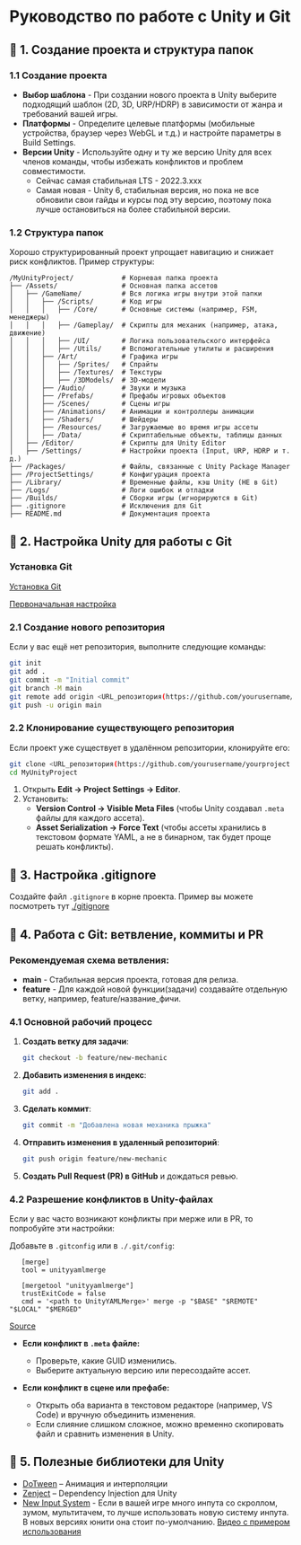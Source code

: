 # Руководство по работе с Unity и Git

## 🔹 1. Создание проекта и структура папок

### 1.1 Создание проекта

- **Выбор шаблона** - При создании нового проекта в Unity выберите подходящий шаблон (2D, 3D, URP/HDRP) в зависимости от жанра и требований вашей игры.
- **Платформы** - Определите целевые платформы (мобильные устройства, браузер через WebGL и т.д.) и настройте параметры в Build Settings.
- **Версии Unity** - Используйте одну и ту же версию Unity для всех членов команды, чтобы избежать конфликтов и проблем совместимости. 
  - Сейчас самая стабильная LTS - 2022.3.xxx 
  - Самая новая - Unity 6, стабильная версия, но пока не все обновили свои гайды и курсы под эту версию, поэтому пока лучше остановиться на более стабильной версии.

### 1.2 Структура папок

Хорошо структурированный проект упрощает навигацию и снижает риск конфликтов. Пример структуры:

```
/MyUnityProject/            # Корневая папка проекта  
├── /Assets/                # Основная папка ассетов  
│   ├── /GameName/          # Вся логика игры внутри этой папки  
│   │   ├── /Scripts/       # Код игры  
│   │   │   ├── /Core/      # Основные системы (например, FSM, менеджеры)  
│   │   │   ├── /Gameplay/  # Скрипты для механик (например, атака, движение)  
│   │   │   ├── /UI/        # Логика пользовательского интерфейса  
│   │   │   ├── /Utils/     # Вспомогательные утилиты и расширения  
│   │   ├── /Art/           # Графика игры  
│   │   │   ├── /Sprites/   # Спрайты  
│   │   │   ├── /Textures/  # Текстуры  
│   │   │   ├── /3DModels/  # 3D-модели  
│   │   ├── /Audio/         # Звуки и музыка  
│   │   ├── /Prefabs/       # Префабы игровых объектов  
│   │   ├── /Scenes/        # Сцены игры  
│   │   ├── /Animations/    # Анимации и контроллеры анимации  
│   │   ├── /Shaders/       # Шейдеры  
│   │   ├── /Resources/     # Загружаемые во время игры ассеты  
│   │   ├── /Data/          # Скриптабельные объекты, таблицы данных  
│   ├── /Editor/            # Скрипты для Unity Editor  
│   ├── /Settings/          # Настройки проекта (Input, URP, HDRP и т. д.)  
├── /Packages/              # Файлы, связанные с Unity Package Manager  
├── /ProjectSettings/       # Конфигурация проекта  
├── /Library/               # Временные файлы, кэш Unity (НЕ в Git)  
├── /Logs/                  # Логи ошибок и отладки  
├── /Builds/                # Сборки игры (игнорируются в Git)  
├── .gitignore              # Исключения для Git  
├── README.md               # Документация проекта  
```

## 🔹 2. Настройка Unity для работы с Git

### Установка Git
[Установка Git](https://git-scm.com/book/ru/v2/%D0%92%D0%B2%D0%B5%D0%B4%D0%B5%D0%BD%D0%B8%D0%B5-%D0%A3%D1%81%D1%82%D0%B0%D0%BD%D0%BE%D0%B2%D0%BA%D0%B0-Git)

[Первоначальная настройка](https://git-scm.com/book/ru/v2/%D0%92%D0%B2%D0%B5%D0%B4%D0%B5%D0%BD%D0%B8%D0%B5-%D0%9F%D0%B5%D1%80%D0%B2%D0%BE%D0%BD%D0%B0%D1%87%D0%B0%D0%BB%D1%8C%D0%BD%D0%B0%D1%8F-%D0%BD%D0%B0%D1%81%D1%82%D1%80%D0%BE%D0%B9%D0%BA%D0%B0-Git)


### 2.1 Создание нового репозитория
Если у вас ещё нет репозитория, выполните следующие команды:
```sh
git init
git add .
git commit -m "Initial commit"
git branch -M main
git remote add origin <URL_репозитория(https://github.com/yourusername/yourproject.git)>
git push -u origin main
```

### 2.2 Клонирование существующего репозитория
Если проект уже существует в удалённом репозитории, клонируйте его:
```sh
git clone <URL_репозитория(https://github.com/yourusername/yourproject.git)>
cd MyUnityProject
```

1. Открыть **Edit → Project Settings → Editor**.
2. Установить:
    - **Version Control → Visible Meta Files** (чтобы Unity создавал `.meta` файлы для каждого ассета).
    - **Asset Serialization → Force Text** (чтобы ассеты хранились в текстовом формате YAML, а не в бинарном, так будет проще решать конфликты).

## 🔹 3. Настройка .gitignore

Создайте файл `.gitignore` в корне проекта. Пример вы можете посмотреть тут [./gitignore](./.gitignore-example)

## 🔹 4. Работа с Git: ветвление, коммиты и PR

### Рекомендуемая схема ветвления:
 - **main** - Стабильная версия проекта, готовая для релиза.
 - **feature** - Для каждой новой функции(задачи) создавайте отдельную ветку, например, feature/название_фичи.

### 4.1 Основной рабочий процесс
1. **Создать ветку для задачи**:
   ```sh
   git checkout -b feature/new-mechanic
   ```
2. **Добавить изменения в индекс**:
   ```sh
   git add .
   ```
3. **Сделать коммит**:
   ```sh
   git commit -m "Добавлена новая механика прыжка"
   ```
4. **Отправить изменения в удаленный репозиторий**:
   ```sh
   git push origin feature/new-mechanic
   ```
5. **Создать Pull Request (PR) в GitHub** и дождаться ревью.

### 4.2 Разрешение конфликтов в Unity-файлах
Если у вас часто возникают конфликты при мерже или в PR, то попробуйте эти настройки:

Добавьте в `.gitconfig` или в `./.git/config`:
   ```
      [merge]
      tool = unityyamlmerge
        
      [mergetool "unityyamlmerge"]
      trustExitCode = false
      cmd = '<path to UnityYAMLMerge>' merge -p "$BASE" "$REMOTE" "$LOCAL" "$MERGED"
   ```
[Source](https://docs.unity3d.com/Manual/SmartMerge.html)


- **Если конфликт в `.meta` файле:**
    - Проверьте, какие GUID изменились.
    - Выберите актуальную версию или пересоздайте ассет.

- **Если конфликт в сцене или префабе:**
    - Открыть оба варианта в текстовом редакторе (например, VS Code) и вручную объединить изменения.
    - Если слияние слишком сложное, можно временно скопировать файл и сравнить изменения в Unity.

## 🔹 5. Полезные библиотеки для Unity

- [DoTween](https://assetstore.unity.com/packages/tools/animation/dotween-hotween-v2-27676) – Анимация и интерполяции
- [Zenject](https://github.com/modesttree/Zenject) – Dependency Injection для Unity
- [New Input System](https://docs.unity3d.com/Packages/com.unity.inputsystem@1.13/manual/index.html) - Если в вашей игре много инпута со скроллом, зумом, мультитачем, то лучше использовать новую систему инпута. В новых версиях юнити она стоит по-умолчанию. [Видео с примером использования](https://www.youtube.com/watch?v=kP7BawiCCZU&ab_channel=%D0%9B%D0%B0%D0%B2%D0%BA%D0%B0%D0%A0%D0%B0%D0%B7%D1%80%D0%B0%D0%B1%D0%BE%D1%82%D1%87%D0%B8%D0%BA%D0%B0)
